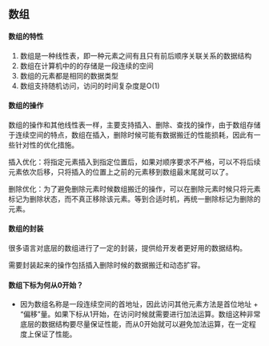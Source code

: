 ## 数组

#### 数组的特性

1. 数组是一种线性表，即一种元素之间有且只有前后顺序关联关系的数据结构
2. 数组在计算机中的的存储是一段连续的空间
3. 数组的元素都是相同的数据类型
4. 数组支持随机访问，访问的时间复杂度是O(1)

#### 数组的操作

数组的操作和其他线性表一样，主要支持插入、删除、查找的操作，由于数组存储于连续空间的特点，数组在插入，删除时候可能有数据搬迁的性能损耗，因此有一些针对性的优化措施。

插入优化：将指定元素插入到指定位置后，如果对顺序要求不严格，可以不将后续元素依次后移，只将插入的位置上之前的元素移到数组最末尾就可以了。

删除优化：为了避免删除元素时候数组搬迁的操作，可以在删除元素时候只将元素标记为删除状态，而不真正移除该元素。等到合适时机，再统一删除标记为删除的元素。

#### 数组的封装

很多语言对底层的数组进行了一定的封装，提供给开发者更好用的数据结构。

需要封装起来的操作包括插入删除时候的数据搬迁和动态扩容。

#### 数组下标为何从0开始？

- 因为数组名称是一段连续空间的首地址，因此访问其他元素方法是首位地址 + “偏移”量。如果下标从1开始，在访问时候就需要进行加法运算。数组这种非常底层的数据结构要尽量保证性能，而从0开始就可以避免加法运算，在一定程度上保证了性能。